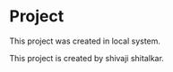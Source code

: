 # Project 

This project was created in local system.

This project is created by shivaji shitalkar.
